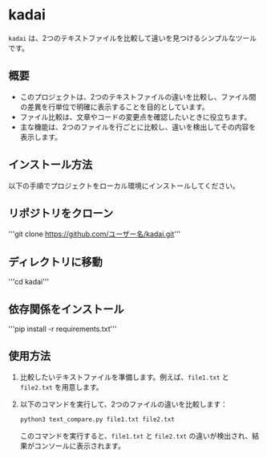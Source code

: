 # kadai

`kadai` は、2つのテキストファイルを比較して違いを見つけるシンプルなツールです。

## 概要

- このプロジェクトは、2つのテキストファイルの違いを比較し、ファイル間の差異を行単位で明確に表示することを目的としています。
- ファイル比較は、文章やコードの変更点を確認したいときに役立ちます。
- 主な機能は、2つのファイルを行ごとに比較し、違いを検出してその内容を表示します。

## インストール方法

以下の手順でプロジェクトをローカル環境にインストールしてください。

## リポジトリをクローン
'''git clone https://github.com/ユーザー名/kadai.git'''

## ディレクトリに移動
'''cd kadai'''

## 依存関係をインストール
'''pip install -r requirements.txt'''

## 使用方法

1. 比較したいテキストファイルを準備します。例えば、`file1.txt` と `file2.txt` を用意します。

2. 以下のコマンドを実行して、2つのファイルの違いを比較します：

    ```bash
    python3 text_compare.py file1.txt file2.txt
    ```

    このコマンドを実行すると、`file1.txt` と `file2.txt` の違いが検出され、結果がコンソールに表示されます。
